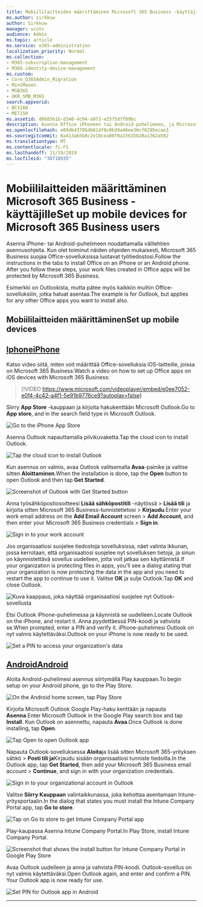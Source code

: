 ```yaml
---
title: Mobiililaitteiden määrittäminen Microsoft 365 Business -käyttäjille
ms.author: sirkkuw
author: Sirkkuw
manager: scotv
audience: Admin
ms.topic: article
ms.service: o365-administration
localization_priority: Normal
ms.collection:
- M365-subscription-management
- M365-identity-device-management
ms.custom:
- Core_O365Admin_Migration
- MiniMaven
- MSB365
- OKR_SMB_M365
search.appverid:
- BCS160
- MET150
ms.assetid: d868561b-d340-4c04-a973-e2575d7f09bc
description: Asenna Office iPhoneen tai Android-puhelimeen, ja Microsoft 365 Business suojaa työtiedostojasi Office-sovelluksissa.
ms.openlocfilehash: e09db43705d601df0c0b30a46ee36cf0295ecae3
ms.sourcegitcommit: 6a413a65b8c2e10cea08f0a15635b28a1362a582
ms.translationtype: MT
ms.contentlocale: fi-FI
ms.lasthandoff: 11/19/2019
ms.locfileid: "38718935"
---
```

# <a name="set-up-mobile-devices-for-microsoft-365-business-users"></a><span data-ttu-id="61a77-103">Mobiililaitteiden määrittäminen Microsoft 365 Business -käyttäjille</span><span class="sxs-lookup"><span data-stu-id="61a77-103">Set up mobile devices for Microsoft 365 Business users</span></span>

<span data-ttu-id="61a77-p101">Asenna iPhone- tai Android-puhelimeen noudattamalla välilehtien asennusohjeita. Kun olet toiminut näiden ohjeiden mukaisesti, Microsoft 365 Business suojaa Office-sovelluksissa luotavat työtiedostosi.</span><span class="sxs-lookup"><span data-stu-id="61a77-p101">Follow the instructions in the tabs to install Office on an iPhone or an Android phone. After you follow these steps, your work files created in Office apps will be protected by Microsoft 365 Business.</span></span>

  
<span data-ttu-id="61a77-106">Esimerkki on Outlookista, mutta pätee myös kaikkiin muihin Office-sovelluksiiin, jotka haluat asentaa.</span><span class="sxs-lookup"><span data-stu-id="61a77-106">The example is for Outlook, but applies for any other Office apps you want to install also.</span></span>
  
## <a name="set-up-mobile-devices"></a><span data-ttu-id="61a77-107">Mobiililaitteiden määrittäminen</span><span class="sxs-lookup"><span data-stu-id="61a77-107">Set up mobile devices</span></span>

## <a name="iphonetabiphone"></a>[<span data-ttu-id="61a77-108">Iphone</span><span class="sxs-lookup"><span data-stu-id="61a77-108">iPhone</span></span>](#tab/iPhone)
  
<span data-ttu-id="61a77-109">Katso video siitä, miten voit määrittää Office-sovelluksia iOS-laitteille, joissa on Microsoft 365 Business:</span><span class="sxs-lookup"><span data-stu-id="61a77-109">Watch a video on how to set up Office apps on iOS devices with Microsoft 365 Business:</span></span>

> [!VIDEO https://www.microsoft.com/videoplayer/embed/e0ee7052-e0f4-4c42-a4f1-5e91b9776ce9?autoplay=false] 

<span data-ttu-id="61a77-110">Siirry **App Store** -kauppaan ja kirjoita hakukenttään Microsoft Outlook.</span><span class="sxs-lookup"><span data-stu-id="61a77-110">Go to **App store**, and in the search field type in Microsoft Outlook.</span></span>
  
![Go to the iPhone App Store](media/886913de-76e5-4883-8ed0-4eb3ec06188f.png)
  
<span data-ttu-id="61a77-112">Asenna Outlook napauttamalla pilvikuvaketta.</span><span class="sxs-lookup"><span data-stu-id="61a77-112">Tap the cloud icon to install Outlook.</span></span>
  
![Tap the cloud icon to install Outlook](media/665e1620-948a-4ab8-b914-dca49530142c.png)
  
<span data-ttu-id="61a77-114">Kun asennus on valmis, avaa Outlook valitsemalla **Avaa**-painike ja valitse sitten **Aloittaminen**.</span><span class="sxs-lookup"><span data-stu-id="61a77-114">When the installation is done, tap the **Open** button to open Outlook and then tap **Get Started**.</span></span>
  
![Screenshot of Outlook with Get Started button](media/005bedec-ae50-4d75-b3bb-e7cef9e2561c.png)
  
<span data-ttu-id="61a77-116">Anna työsähköpostiosoitteesi **Lisää sähköpostitili** -näytössä \> **Lisää tili** ja kirjoita sitten Microsoft 365 Business-tunnistetietosi \> **Kirjaudu**.</span><span class="sxs-lookup"><span data-stu-id="61a77-116">Enter your work email address on the **Add Email Account** screen \> **Add Account**, and then enter your Microsoft 365 Business credentials \> **Sign in**.</span></span>
  
![Sign in to your work account](media/3cef1fb5-7bec-4d3d-8542-872b731ce19f.png)
  
<span data-ttu-id="61a77-118">Jos organisaatiosi suojelee tiedostoja sovelluksissa, näet valinta ikkunan, jossa kerrotaan, että organisaatiosi suojelee nyt sovelluksen tietoja, ja sinun on käynnistettävä sovellus uudelleen, jotta voit jatkaa sen käyttämistä.</span><span class="sxs-lookup"><span data-stu-id="61a77-118">If your organization is protecting files in apps, you'll see a dialog stating that your organization is now protecting the data in the app and you need to restart the app to continue to use it.</span></span> <span data-ttu-id="61a77-119">Valitse **OK** ja sulje Outlook.</span><span class="sxs-lookup"><span data-stu-id="61a77-119">Tap **OK** and close Outlook.</span></span> 
  
![Kuva kaappaus, joka näyttää organisaatiosi suojelee nyt Outlook-sovellusta](media/fb4c1c84-b1e9-42e1-8070-c13dcf79fb09.png)
  
<span data-ttu-id="61a77-121">Etsi Outlook iPhone-puhelimessa ja käynnistä se uudelleen.</span><span class="sxs-lookup"><span data-stu-id="61a77-121">Locate Outlook on the iPhone, and restart it.</span></span> <span data-ttu-id="61a77-122">Anna pyydettäessä PIN-koodi ja vahvista se.</span><span class="sxs-lookup"><span data-stu-id="61a77-122">When prompted, enter a PIN and verify it.</span></span> <span data-ttu-id="61a77-123">iPhone-puhelimesi Outlook on nyt valmis käytettäväksi.</span><span class="sxs-lookup"><span data-stu-id="61a77-123">Outlook on your iPhone is now ready to be used.</span></span>
  
![Set a PIN to access your organization's data](media/64f2630b-3164-47a4-9dd6-ca0c29ed5fb3.png)
  
## <a name="androidtabandroid"></a>[<span data-ttu-id="61a77-125">Android</span><span class="sxs-lookup"><span data-stu-id="61a77-125">Android</span></span>](#tab/Android)
  
<span data-ttu-id="61a77-126">Aloita Android-puhelimesi asennus siirtymällä Play kauppaan.</span><span class="sxs-lookup"><span data-stu-id="61a77-126">To begin setup on your Android phone, go to the Play Store.</span></span>
  
![On the Android home screen, tap Play Store](media/93df88e7-c778-40e1-b35e-868ca6e97f6c.png)
  
<span data-ttu-id="61a77-128">Kirjoita Microsoft Outlook Google Play-haku kenttään ja napauta **Asenna**.</span><span class="sxs-lookup"><span data-stu-id="61a77-128">Enter Microsoft Outlook in the Google Play search box and tap **Install**.</span></span> <span data-ttu-id="61a77-129">Kun Outlook on asennettu, napauta **Avaa**.</span><span class="sxs-lookup"><span data-stu-id="61a77-129">Once Outlook is done installing, tap **Open**.</span></span>
  
![Tap Open to open Outlook app](media/8b4c5937-8875-4b5a-a5b6-b8c6c9cd6240.png)
  
<span data-ttu-id="61a77-131">Napauta Outlook-sovelluksessa **Aloita**ja lisää sitten Microsoft 365-yrityksen sähkö \> **Posti tili ja**Kirjaudu sisään organisaatiosi tunniste tiedoilla.</span><span class="sxs-lookup"><span data-stu-id="61a77-131">In the Outlook app, tap **Get Started**, then add your Microsoft 365 Business email account \> **Continue**, and sign in with your organization credentials.</span></span>
  
![Sign in to your organizational account in Outlook](media/18f67c66-4bab-4b99-94bd-080839312e29.png)
  
<span data-ttu-id="61a77-133">Valitse **Siirry Kauppaan** valintaikkunassa, joka kehottaa asentamaan Intune-yritysportaalin.</span><span class="sxs-lookup"><span data-stu-id="61a77-133">In the dialog that states you must install the Intune Company Portal app, tap **Go to store**.</span></span>
  
![Tap on Go to store to get Intune Company Portal app](media/a702d712-5622-45dd-a511-b1adaee63071.png)
  
<span data-ttu-id="61a77-135">Play-kaupassa Asenna Intune Company Portal.</span><span class="sxs-lookup"><span data-stu-id="61a77-135">In Play Store, install Intune Company Portal.</span></span>
  
![Screenshot that shows the install button for Intune Company Portal in Google Play Store](media/5e0408f2-3f37-44dd-80ed-13ca2ac6df0c.png)
  
<span data-ttu-id="61a77-p105">Avaa Outlook uudelleen ja anna ja vahvista PIN-koodi. Outlook-sovellus on nyt valmis käytettäväksi.</span><span class="sxs-lookup"><span data-stu-id="61a77-p105">Open Outlook again, and enter and confirm a PIN. Your Outlook app is now ready for use.</span></span>
  
![Set  PIN for Outlook app in Android](media/edb91afb-f1ed-451a-bc6b-8ccba664e055.png)
  
---


